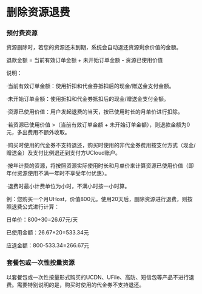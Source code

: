 

# 删除资源退费

### 预付费资源
资源删除时，若您的资源还未到期，系统会自动退还资源剩余价值的金额。

退款金额 = 当前有效订单金额 + 未开始订单金额 - 资源已使用价值



说明：

·当前有效订单金额：使用折扣和代金券抵扣后的现金/赠送金支付金额。

·未开始订单金额：使用折扣和代金券抵扣后的现金/赠送金支付金额。

·资源已使用价值：用户发起退费的当天，按已使用时长的月单价进行扣除。

·若资源已使用价值 >（当前有效订单金额 + 未开始订单金额），则退款金额为0元，多出费用不额外收取。

·购买时使用的代金券不支持退还，购买时使用的非代金券费用按支付方式（现金/赠送金）及支付比例退还到支付方UCloud账户。

·按年计费的资源，将按照资源实际使用时长和月单价来计算资源已使用价值（即年付资源使用不满一年时不享受年付优惠）。

·退费时最小计费单位为小时，不满小时按一小时算。




例：您购买一个月UHost，价值800元。使用20天后，删除资源进行退费，则按照退费公式进行计算：

日单价：800÷30=26.67元/天

已使用金额：26.67×20=533.34元

应退金额：800-533.34=266.67元




### 套餐包或一次性按量资源


以套餐包或一次性按量形式购买的UCDN、UFile、高防、短信包等产品不进行退费。需要特别说明的是，购买时使用的代金券不支持退还。
